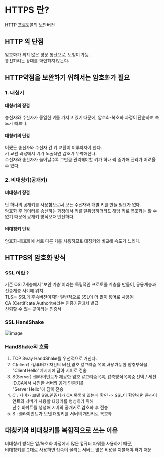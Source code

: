 # HTTPS 란? 
HTTP 프로토콜의 보안버전
## HTTP 의 단점
암호화가 되지 않은 평문 통신으로, 도청이 가능.   
통신하려는 상대를 확인하지 않는다.   

## HTTP약점을 보완하기 위해서는 암호화가 필요
### 1. 대칭키
#### 대칭키의 장점
송신자와 수신자가 동일한 키를 가지고 있기 때문에, 암호화-복호화 과정이 단순하며 속도가 빠르다.  
#### 대칭키의 단점
어쩄든 송신자와 수신자 간 키 교환이 이루어져야 한다.    
키 교환 과정에서 키가 노출되면 암호가 무력해진다.   
수신자와 송신자가 늘어날수록 그만큼 관리해야할 키가 하나 씩 증가해 관리가 어려울 수 있다.

### 2. 비대칭키(공개키)
#### 비대칭키 장점
단 하나의 공개키를 사용함으로써 모든 수신자와 개별 키를 만들 필요가 없다.    
암호화 후 데이터를 송신하는 과정에서 키를 탈취당하더라도 해당 키로 복호화는 할 수 없기 때문에 공개키 방식보다 안전하다.
#### 비대칭키 단점
암호화-복호화에 서로 다른 키를 사용하므로 대칭키와 비교해 속도가 느리다.

## HTTPS의 암호화 방식
### SSL 이란 ?
기존 OSI 7계층에서 '보안 계층'이라는 독립적인 프로토콜 계층을 만들어, 응용계층과 전송계층 사이에 위치   
TLS는 SSL의 후속버전이지만 일반적으로 SSL이 더 많이 용어로 사용됨   
CA (Certificate Authority)라는 인증기관에서 발급   
신뢰할 수 있는 곳이라는 인증서   
### SSL HandShake
![image](https://github.com/kj-cs-study/CS-Study/assets/37789623/8d0f45bb-99fe-41fb-8ff4-992a163c04bd)
### HandShake의 흐름
1. TCP 3way HandShake를 우선적으로 거친다.
2. C(client) :컴퓨터가 자신의 버전,암호 알고리즘 목록,사용가능한 압충방식을 "Client Hello"메시지에 담아 서버로 전송
3. S(Server) :클라이언트가 제공한 암호 알고리즘목록, 압축방식목록중 선택 / 세션ID,CA에서 사인한 서버의 공개 인증키를    
"Server Hello"에 담아 전송   
4. C : 서버가 보낸 SSL인증서가 CA 목록에 있는지 확인 -> SSL이 확인되면 클라이언트와 서버가 사용할 대칭키를 형성하기 위해   
  난수 바이트를 생성해 서버의 공개키로 암호화 후 전송
5. S : 클라이언트가 보낸 대칭키를 서버의 개인키로 복호화

## 대칭키와 비대칭키를 복합적으로 쓰는 이유
비대칭키 방식은 암/복호화 과정에서 많은 컴퓨터 파워를 사용하기 때문,    
비대칭키를 그대로 사용하면 접속이 몰리는 서버는 많은 비용을 지불해야 하기 때문   
